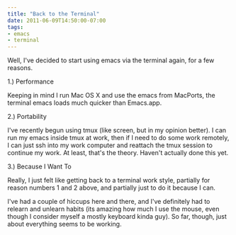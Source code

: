 ```yaml
---
title: "Back to the Terminal"
date: 2011-06-09T14:50:00-07:00
tags:
- emacs
- terminal
---
```

Well, I've decided to start using emacs via the terminal again, for a few reasons.
<!--more-->
1.) Performance

Keeping in mind I run Mac OS X and use the emacs from MacPorts, the terminal emacs loads much quicker than Emacs.app.

2.) Portability

I've recently begun using tmux (like screen, but in my opinion better). I can run my emacs inside tmux at work, then if I need to do some work remotely, I can just ssh into my work computer and reattach the tmux session to continue my work. At least, that's the theory. Haven't actually done this yet.

3.) Because I Want To

Really, I just felt like getting back to a terminal work style, partially for reason numbers 1 and 2 above, and partially just to do it because I can.

I've had a couple of hiccups here and there, and I've definitely had to relearn and unlearn habits (its amazing how much I use the mouse, even though I consider myself a mostly keyboard kinda guy). So far, though, just about everything seems to be working.
